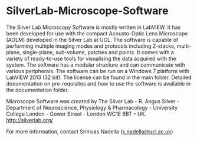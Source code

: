 # SilverLab-Microscope-Software

The Silver Lab Microscopy Software is mostly written in LabVIEW. It has been developed for use with the compact Acousto-Optic Lens Microscope (AOLM) developed in the Silver Lab at UCL. The software is capable of performing multiple imaging modes and protocols including Z-stacks, multi-plane, single-plane, sub-volume, patches and points. It comes with a variety of ready-to-use tools for visualising the data acquired with the system. The software has a modular structure and can communicate with various peripherals. The software can be run on a Windows 7 platform with LabVIEW 2013 (32 bit). The license can be found in the main folder. Detailed documentation on pre-requisites and how to use the software is available in the documentation folder.

Microscope Software was created by The Silver Lab - R. Angus Silver - Department of Neuroscience, Physiology & Pharmacology - University College London - Gower Street - London WC1E 6BT – UK. http://silverlab.org/

For more information, contact Srinivas Nadella (k.nadella@ucl.ac.uk)



